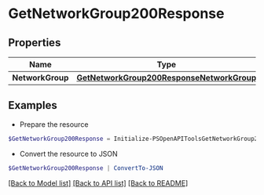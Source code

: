 # GetNetworkGroup200Response
## Properties

Name | Type | Description | Notes
------------ | ------------- | ------------- | -------------
**NetworkGroup** | [**GetNetworkGroup200ResponseNetworkGroup**](GetNetworkGroup200ResponseNetworkGroup.md) |  | [optional] 

## Examples

- Prepare the resource
```powershell
$GetNetworkGroup200Response = Initialize-PSOpenAPIToolsGetNetworkGroup200Response  -NetworkGroup null
```

- Convert the resource to JSON
```powershell
$GetNetworkGroup200Response | ConvertTo-JSON
```

[[Back to Model list]](../README.md#documentation-for-models) [[Back to API list]](../README.md#documentation-for-api-endpoints) [[Back to README]](../README.md)

